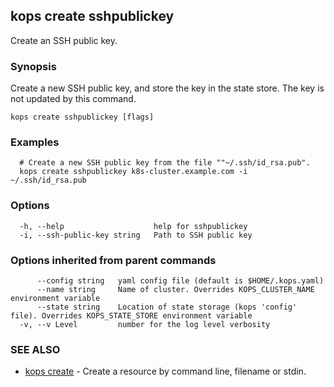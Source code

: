 
<!--- This file is automatically generated by make gen-cli-docs; changes should be made in the go CLI command code (under cmd/kops) -->

## kops create sshpublickey

Create an SSH public key.

### Synopsis

Create a new SSH public key, and store the key in the state store.  The key is not updated by this command.

```
kops create sshpublickey [flags]
```

### Examples

```
  # Create a new SSH public key from the file ""~/.ssh/id_rsa.pub".
  kops create sshpublickey k8s-cluster.example.com -i ~/.ssh/id_rsa.pub
```

### Options

```
  -h, --help                    help for sshpublickey
  -i, --ssh-public-key string   Path to SSH public key
```

### Options inherited from parent commands

```
      --config string   yaml config file (default is $HOME/.kops.yaml)
      --name string     Name of cluster. Overrides KOPS_CLUSTER_NAME environment variable
      --state string    Location of state storage (kops 'config' file). Overrides KOPS_STATE_STORE environment variable
  -v, --v Level         number for the log level verbosity
```

### SEE ALSO

* [kops create](kops_create.md)	 - Create a resource by command line, filename or stdin.

